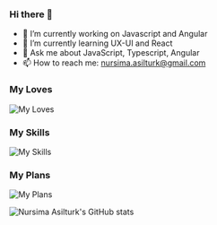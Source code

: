 ### Hi there 👋

- 🔭 I’m currently working on Javascript and Angular
- 🌱 I’m currently learning UX-UI and React
- 💬 Ask me about JavaScript, Typescript, Angular
- 📫 How to reach me: [nursima.asilturk@gmail.com](mailto:nursima.asilturk@gmail.com)

### My Loves
![My Loves](https://skillicons.dev/icons?i=html,css,javascript,angular)

### My Skills
![My Skills](https://skillicons.dev/icons?i=html,css,sass,typescript,javascript,angular,rxjs,react)

### My Plans
![My Plans](https://skillicons.dev/icons?i=nextjs,vuejs,tailwind,threejs,laravel,firebase)

![Nursima Asilturk's GitHub stats](https://github-readme-stats.vercel.app/api?username=Nursimaasilturk&theme=gotham&show_icons=true)
